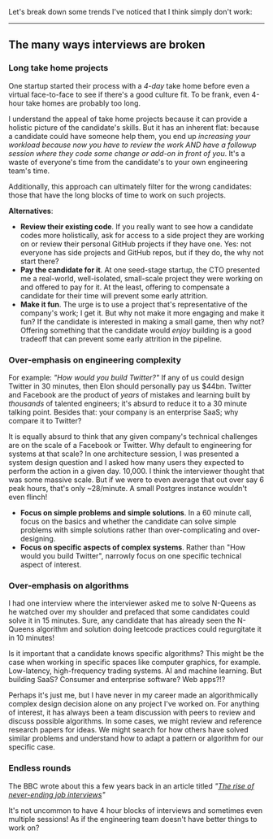 Let's break down some trends I've noticed that I think simply don't work:

---

## The many ways interviews are broken

### Long take home projects

One startup started their process with a *4-day* take home before even a virtual face-to-face to see if there's a good culture fit.  To be frank, even 4-hour take homes are probably too long.

I understand the appeal of take home projects because it can provide a holistic picture of the candidate's skills.  But it has an inherent flat: because a candidate could have someone help them, you end up *increasing your workload because now you have to review the work AND have a followup session where they code some change or add-on in front of you*.  It's a waste of everyone's time from the candidate's to your own engineering team's time.

Additionally, this approach can ultimately filter for the wrong candidates: those that have the long blocks of time to work on such projects.

**Alternatives**:

- **Review their existing code**. If you really want to see how a candidate codes more holistically, ask for access to a side project they are working on or review their personal GitHub projects if they have one.  Yes: not everyone has side projects and GitHub repos, but if they do, the why not start there?
- **Pay the candidate for it**.  At one seed-stage startup, the CTO presented me a real-world, well-isolated, small-scale project they were working on and offered to pay for it.  At the least, offering to compensate a candidate for their time will prevent some early attrition.
- **Make it fun**.  The urge is to use a project that's representative of the company's work; I get it.  But why not make it more engaging and make it fun?  If the candidate is interested in making a small game, then why not?  Offering something that the candidate would *enjoy* building is a good tradeoff that can prevent some early attrition in the pipeline.

### Over-emphasis on engineering complexity

For example:  *"How would you build Twitter?"* If any of us could design Twitter in 30 minutes, then Elon should personally pay us $44bn. Twitter and Facebook are the product of *years* of mistakes and learning built by *thousands* of talented engineers; it's absurd to reduce it to a 30 minute talking point.  Besides that: your company is an enterprise SaaS; why compare it to Twitter?

It is equally absurd to think that any given company's technical challenges are on the scale of a Facebook or Twitter.  Why default to engineering for systems at that scale?  In one architecture session, I was presented a system design question and I asked how many users they expected to perform the action in a given day.  10,000.  I think the interviewer thought that was some massive scale.  But if we were to even average that out over say 6 peak hours, that's only ~28/minute.  A small Postgres instance wouldn't even flinch!

- **Focus on simple problems and simple solutions**.  In a 60 minute call, focus on the basics and whether the candidate can solve simple problems with simple solutions rather than over-complicating and over-designing.
- **Focus on specific aspects of complex systems**.  Rather than "How would you build Twitter", narrowly focus on one specific technical aspect of interest.

### Over-emphasis on algorithms

I had one interview where the interviewer asked me to solve N-Queens as he watched over my shoulder and prefaced that some candidates could solve it in 15 minutes.  Sure, any candidate that has already seen the N-Queens algorithm and solution doing leetcode practices could regurgitate it in 10 minutes!

Is it important that a candidate knows specific algorithms?  This might be the case when working in specific spaces like computer graphics, for example.  Low-latency, high-frequency trading systems.  AI and machine learning.  But building SaaS?  Consumer and enterprise software?  Web apps?!?

Perhaps it's just me, but I have never in my career made an algorithmically complex design decision alone on any project I've worked on.  For anything of interest, it has always been a team discussion with peers to review and discuss possible algorithms.  In some cases, we might review and reference research papers for ideas.  We might search for how others have solved similar problems and understand how to adapt a pattern or algorithm for our specific case.

### Endless rounds

The BBC wrote about this a few years back in an article titled *"[The rise of never-ending job interviews](https://www.bbc.com/worklife/article/20210727-the-rise-of-never-ending-job-interviews)"*

It's not uncommon to have 4 hour blocks of interviews and sometimes even multiple sessions!  As if the engineering team doesn't have better things to work on?